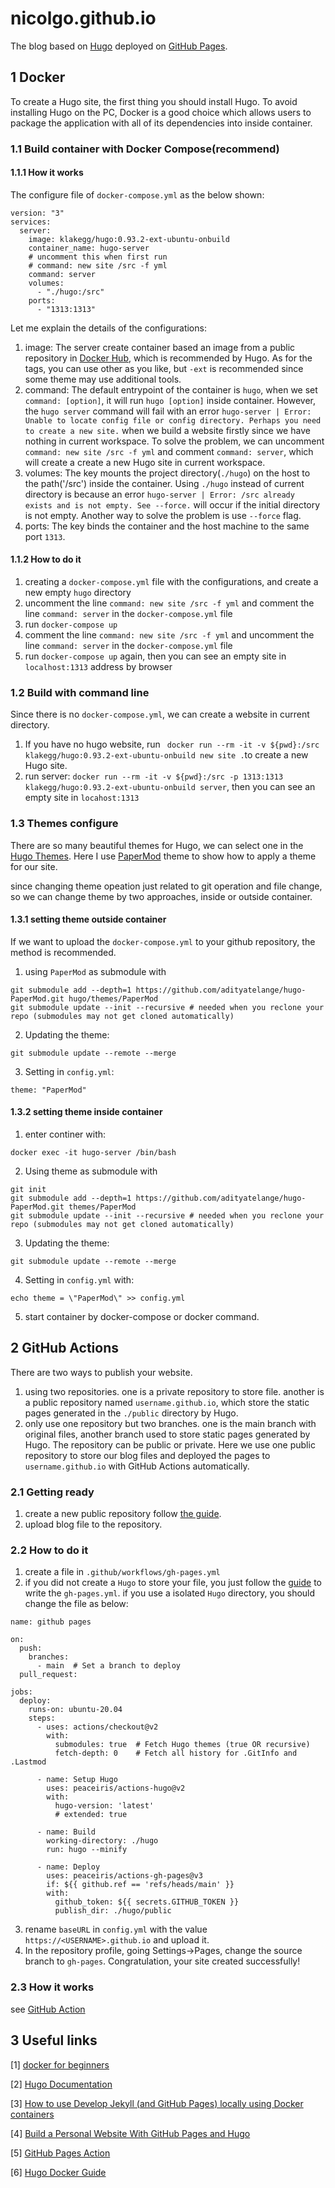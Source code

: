 # nicolgo.github.io
The blog based on [Hugo](https://gohugo.io/) deployed on [GitHub Pages](https://docs.github.com/en/pages).
## 1 Docker
To create a Hugo site, the first thing you should install Hugo. To avoid installing Hugo on the PC, Docker is a good choice which allows users to package the application with all of its dependencies into inside container. 
### 1.1 Build container with Docker Compose(recommend)
#### 1.1.1 How it works
The configure file of `docker-compose.yml` as the below shown:
```
version: "3"
services:
  server:
    image: klakegg/hugo:0.93.2-ext-ubuntu-onbuild
    container_name: hugo-server
    # uncomment this when first run
    # command: new site /src -f yml
    command: server
    volumes: 
      - "./hugo:/src"
    ports: 
      - "1313:1313"
```
Let me explain the details of the configurations:
1. image: The server create container based an image from a public repository in [Docker Hub](https://hub.docker.com/r/klakegg/hugo/), which is recommended by Hugo. As for the tags, you can use other as you like, but `-ext` is recommended since some theme may use additional tools.
2. command: The default entrypoint of the container is `hugo`, when we set `command: [option]`, it will run `hugo [option]` inside container. However, the `hugo server` command will fail with an error `hugo-server | Error: Unable to locate config file or config directory. Perhaps you need to create a new site.` when we build a website firstly since we have nothing in current workspace. To solve the problem, we can uncomment `command: new site /src -f yml` and comment `command: server`, which will create a create a new Hugo site in current workspace.
3. volumes: The key mounts the project directory(`./hugo`) on the host to the path('/src') inside the container. Using `./hugo` instead of current directory is because an error `hugo-server | Error: /src already exists and is not empty. See --force.` will occur if the initial directory is not empty. Another way to solve the problem is use `--force` flag.
4. ports: The key binds the container and the host machine to the same port `1313`.

#### 1.1.2 How to do it
1. creating a `docker-compose.yml` file with the configurations, and create a new empty `hugo` directory
2. uncomment the line `command: new site /src -f yml` and comment the line `command: server` in the `docker-compose.yml` file
3. run `docker-compose up`
4. comment the line `command: new site /src -f yml` and uncomment the line `command: server` in the `docker-compose.yml` file
5. run `docker-compose up` again, then you can see an empty site in `localhost:1313` address by browser

### 1.2 Build with command line
Since there is no `docker-compose.yml`, we can create a website in current directory.
1. If you have no hugo website, run ` docker run --rm -it -v ${pwd}:/src klakegg/hugo:0.93.2-ext-ubuntu-onbuild new site .`to create a new Hugo site.
2. run server: `docker run --rm -it -v ${pwd}:/src -p 1313:1313 klakegg/hugo:0.93.2-ext-ubuntu-onbuild server`, then you can see an empty site in `locahost:1313`
### 1.3 Themes configure
There are so many beautiful themes for Hugo, we can select one in the [Hugo Themes](https://themes.gohugo.io/).  Here I use [PaperMod](https://themes.gohugo.io/themes/hugo-papermod/) theme to show how to apply a theme for our site. 

since changing theme opeation just related to git operation and file change, so we can change theme by two approaches, inside or outside container.
#### 1.3.1 setting theme outside container
If we want to upload the `docker-compose.yml` to your github repository, the method is recommended.
1. using `PaperMod` as submodule with
```
git submodule add --depth=1 https://github.com/adityatelange/hugo-PaperMod.git hugo/themes/PaperMod
git submodule update --init --recursive # needed when you reclone your repo (submodules may not get cloned automatically)
```
2. Updating the theme:
```
git submodule update --remote --merge
```

3. Setting in `config.yml`:
```
theme: "PaperMod"
```
#### 1.3.2 setting theme inside container
1. enter continer with:
```
docker exec -it hugo-server /bin/bash
```
2. Using theme as submodule with
```
git init
git submodule add --depth=1 https://github.com/adityatelange/hugo-PaperMod.git themes/PaperMod
git submodule update --init --recursive # needed when you reclone your repo (submodules may not get cloned automatically)
```
3. Updating the theme:
```
git submodule update --remote --merge
```
4. Setting in `config.yml` with:
```
echo theme = \"PaperMod\" >> config.yml
```
5. start container by docker-compose or docker command.

## 2 GitHub Actions
There are two ways to publish your website. 
 1. using two repositories. one is a private repository to store file. another is a public repository named `username.github.io`, which store the static pages generated in the `./public` directory by Hugo.
 2. only use one repository but two branches. one is the main branch with original files, another branch used to store static pages generated by Hugo. The repository can be public or private.
Here we use one public repository to store our blog files and deployed the pages to `username.github.io` with GitHub Actions automatically.
### 2.1 Getting ready
1. create a new public repository follow [the guide](https://pages.github.com/).
2. upload blog file to the repository.
### 2.2 How to do it
1. create a file in `.github/workflows/gh-pages.yml`
2. if you did not create a `Hugo` to store your file, you just follow the [guide](https://gohugo.io/hosting-and-deployment/hosting-on-github/) to write the `gh-pages.yml`. if you use a isolated `Hugo` directory, you should change the file as below:
```
name: github pages

on:
  push:
    branches:
      - main  # Set a branch to deploy
  pull_request:

jobs:
  deploy:
    runs-on: ubuntu-20.04
    steps:
      - uses: actions/checkout@v2
        with:
          submodules: true  # Fetch Hugo themes (true OR recursive)
          fetch-depth: 0    # Fetch all history for .GitInfo and .Lastmod

      - name: Setup Hugo
        uses: peaceiris/actions-hugo@v2
        with:
          hugo-version: 'latest'
          # extended: true

      - name: Build
        working-directory: ./hugo
        run: hugo --minify

      - name: Deploy
        uses: peaceiris/actions-gh-pages@v3
        if: ${{ github.ref == 'refs/heads/main' }}
        with:
          github_token: ${{ secrets.GITHUB_TOKEN }}
          publish_dir: ./hugo/public
``` 
3. rename `baseURL` in `config.yml` with the value `https://<USERNAME>.github.io` and upload it.
4. In the repository profile, going Settings->Pages, change the source branch to `gh-pages`. Congratulation, your site created successfully!
### 2.3 How it works
see [GitHub Action](https://docs.github.com/en/actions)
## 3 Useful links
[1] [docker for beginners](https://docker-curriculum.com/#docker-compose)

[2] [Hugo Documentation](https://gohugo.io/documentation/)

[3] [How to use Develop Jekyll (and GitHub Pages) locally using Docker containers](https://github.com/BillRaymond/my-jekyll-docker-website#readme)

[4] [Build a Personal Website With GitHub Pages and Hugo](https://levelup.gitconnected.com/build-a-personal-website-with-github-pages-and-hugo-6c68592204c7)

[5] [GitHub Pages Action](https://github.com/peaceiris/actions-gh-pages#readme)

[6] [Hugo Docker Guide](http://i.lckiss.com/?p=7252)

 

